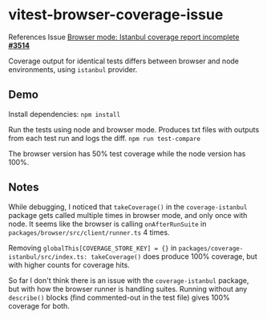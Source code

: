 # vitest-browser-coverage-issue

References Issue [Browser mode: Istanbul coverage report incomplete
**#3514**](https://github.com/vitest-dev/vitest/issues/3514https:/)

Coverage output for identical tests differs between browser and node environments, using `istanbul` provider.

## Demo

Install dependencies:
`npm install`

Run the tests using node and browser mode. Produces txt files with outputs from each test run and logs the diff.
`npm run test-compare`

The browser version has 50% test coverage while the node version has 100%.

## Notes

While debugging, I noticed that `takeCoverage()` in the `coverage-istanbul` package gets called multiple times in browser mode, and only once with node. It seems like the browser is calling `onAfterRunSuite` in `packages/browser/src/client/runner.ts` 4 times. 

Removing `globalThis[COVERAGE_STORE_KEY] = {}` in `packages/coverage-istanbul/src/index.ts: takeCoverage()` does produce 100% coverage, but with higher counts for coverage hits.

So far I don't think there is an issue with the `coverage-istanbul` package, but with how the browser runner is handling suites. Running without any `describe()` blocks (find commented-out in the test file) gives 100% coverage for both.
